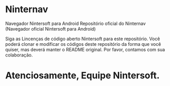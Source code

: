 Ninternav
=========

Navegador Nintersoft para Android
 Repositório oficial do Ninternav (Navegador oficial Nintersoft para Android)
 
Siga as Lincenças de código aberto Nintersoft para este repositório. Você poderá clonar e modificar os códigos deste repositório da forma que você quiser, mas deverá manter o README original. Por favor, contamos com sua colaboração.

Atenciosamente,
Equipe Nintersoft.
=========
